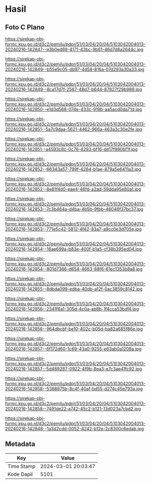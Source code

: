 # Hasil

## Foto C Plano

https://sirekap-obj-formc.kpu.go.id/d3c2/pemilu/pdpr/51/03/04/20/04/5103042004013-20240216-142847--e3b0ed69-4171-43bc-9b61-46d7d8a2644c.jpg

https://sirekap-obj-formc.kpu.go.id/d3c2/pemilu/pdpr/51/03/04/20/04/5103042004013-20240216-142849--b55e9c05-db97-4d58-816a-07d293a30a33.jpg

https://sirekap-obj-formc.kpu.go.id/d3c2/pemilu/pdpr/51/03/04/20/04/5103042004013-20240216-142849--8ca17d7f-2567-48d7-b644-87827f29b989.jpg

https://sirekap-obj-formc.kpu.go.id/d3c2/pemilu/pdpr/51/03/04/20/04/5103042004013-20240216-142850--e1d3d568-074e-433c-919b-aa5acd0da71d.jpg

https://sirekap-obj-formc.kpu.go.id/d3c2/pemilu/pdpr/51/03/04/20/04/5103042004013-20240216-142851--5a7c9daa-5621-4462-966a-463a3c30e2fe.jpg

https://sirekap-obj-formc.kpu.go.id/d3c2/pemilu/pdpr/51/03/04/20/04/5103042004013-20240216-142851--a4593c8c-0c76-4293-bf16-de17f980bf1f.jpg

https://sirekap-obj-formc.kpu.go.id/d3c2/pemilu/pdpr/51/03/04/20/04/5103042004013-20240216-142852--66343a57-799f-4264-b1ae-879a5e6411a3.jpg

https://sirekap-obj-formc.kpu.go.id/d3c2/pemilu/pdpr/51/03/04/20/04/5103042004013-20240216-142852--8e81f4d0-eae4-46fd-a2ad-59dda95e80a1.jpg

https://sirekap-obj-formc.kpu.go.id/d3c2/pemilu/pdpr/51/03/04/20/04/5103042004013-20240216-142853--7c3b464a-d4ba-4b5b-9fbb-46046f37bc37.jpg

https://sirekap-obj-formc.kpu.go.id/d3c2/pemilu/pdpr/51/03/04/20/04/5103042004013-20240216-142853--771e5c42-5812-4f42-83a7-a9cc0e3d705e.jpg

https://sirekap-obj-formc.kpu.go.id/d3c2/pemilu/pdpr/51/03/04/20/04/5103042004013-20240216-142854--16ae699a-b83e-400f-b1a5-cf38b395ed04.jpg

https://sirekap-obj-formc.kpu.go.id/d3c2/pemilu/pdpr/51/03/04/20/04/5103042004013-20240216-142854--801d7366-d654-4663-88f6-61ec1353b8a8.jpg

https://sirekap-obj-formc.kpu.go.id/d3c2/pemilu/pdpr/51/03/04/20/04/5103042004013-20240216-142855--8dbda099-edba-40db-a12f-0ac3859c8142.jpg

https://sirekap-obj-formc.kpu.go.id/d3c2/pemilu/pdpr/51/03/04/20/04/5103042004013-20240216-142856--2341f6a1-305d-4c0a-ab8b-1f4cca53bdf4.jpg

https://sirekap-obj-formc.kpu.go.id/d3c2/pemilu/pdpr/51/03/04/20/04/5103042004013-20240216-142856--964dbcbf-be10-402c-b05d-ba82a685f86e.jpg

https://sirekap-obj-formc.kpu.go.id/d3c2/pemilu/pdpr/51/03/04/20/04/5103042004013-20240216-142857--6f172d60-1c69-43a0-9255-e63ab0a1208a.jpg

https://sirekap-obj-formc.kpu.go.id/d3c2/pemilu/pdpr/51/03/04/20/04/5103042004013-20240216-142857--5d469287-0922-4f9b-8ea3-e7c3ae41fc92.jpg

https://sirekap-obj-formc.kpu.go.id/d3c2/pemilu/pdpr/51/03/04/20/04/5103042004013-20240216-142858--5388875b-8c4f-40af-bd55-d274c45e793a.jpg

https://sirekap-obj-formc.kpu.go.id/d3c2/pemilu/pdpr/51/03/04/20/04/5103042004013-20240216-142858--7491de22-a742-45c2-b121-13d023a7cbd2.jpg

https://sirekap-obj-formc.kpu.go.id/d3c2/pemilu/pdpr/51/03/04/20/04/5103042004013-20240216-142848--1a3d2cdd-0052-4242-b12e-2c8300c6edab.jpg


## Metadata

| Key        | Value               |
| ---------- | ------------------- |
| Time Stamp | 2024-03-01 20:03:47 |
| Kode Dapil | 5101                |



